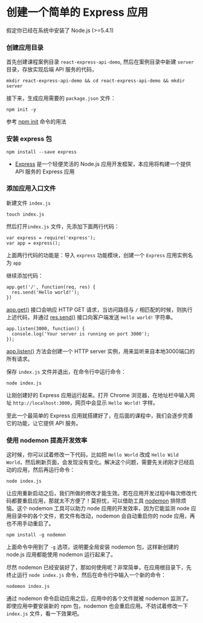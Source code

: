 # 创建一个简单的 Express 应用

假定你已经在系统中安装了 Node.js (>=5.4.1)

### 创建应用目录

首先创建课程案例目录 `react-express-api-demo`, 然后在案例目录中新建 `server` 目录，存放实现后端 API 服务的代码，

```
mkdir react-express-api-demo && cd react-express-api-demo && mkdir server
```

接下来，生成应用需要的 `package.json` 文件：

```
npm init -y
```

参考 [npm init](https://docs.npmjs.com/cli/init) 命令的用法

### 安装 express 包

```
npm install --save express
```

* [Express](https://expressjs.com/) 是一个轻便灵活的 Node.js 应用开发框架，本应用将构建一个提供 API 服务的 Express 应用

### 添加应用入口文件

新建文件 `index.js`

```
touch index.js
```

然后打开`index.js` 文件，先添加下面两行代码：

```
var express = require('express');
var app = express();
```

上面两行代码的功能是：导入 `express` 功能模块，创建一个 `Express` 应用实例名为 `app`

继续添加代码：

```
app.get('/', function(req, res) {
  res.send('Hello world!');
})
```

[app.get()](http://expressjs.com/en/api.html#app.get.method) 接口会响应 HTTP GET 请求，当访问路径与 `/` 相匹配的时候，则执行上述代码，并通过 [res.send()](http://expressjs.com/de/api.html#res.send) 接口向客户端发送 `Hello world!` 字符串。

```
app.listen(3000, function() {
  console.log('Your server is running on port 3000');
});
```

[app.listen()](http://expressjs.com/en/api.html#app.listen) 方法会创建一个 HTTP server 实例，用来监听来自本地3000端口的所有请求。

保存 `index.js` 文件并退出，在命令行中运行命令：

```
node index.js
```

让刚创建好的 Express 应用运行起来。打开 Chrome 浏览器，在地址栏中输入网址 `http://localhost:3000`，网页中会显示 `Hello World!` 字样。

至此一个最简单的 Express 应用就搭建好了，在后面的课程中，我们会逐步完善它的功能，让它提供 API 服务。

### 使用 nodemon 提高开发效率

这时候，你可以试着修改一下代码，比如把 `Hello World` 改成 `Hello Wild World`，然后刷新页面，会发现没有变化。解决这个问题，需要先关闭刚才已经启动的应用，然后再运行命令：

```
node index.js
```

让应用重新启动之后，我们所做的修改才能生效。若在应用开发过程中每次修改代码都要重启应用，那就太不方便了！莫担忧，可以借助工具 [nodemon](https://github.com/remy/nodemon) 排除烦恼。这个 nodemon 工具可以助力 node 应用的开发效率，因为它能监测 node 应用目录中的各个文件，若文件有改动，nodemon 会自动重启你的 node 应用，再也不用手动重启了。

```
npm install -g nodemon
```

上面命令中用到了 `-g` 选项，说明要全局安装 nodemon 包，这样新创建的 node.js 应用都能使用 nodemon 运行起来了。

尽然 nodemon 已经安装好了，那如何使用呢？非常简单，在应用根目录下，先终止运行 `node index.js` 命令，然后在命令行中输入一个新的命令：

```
nodemon index.js
```

通过 nodemon 命令启动应用之后，应用中的各个文件就被 nodemon 监测了。即使应用中要安装新的 npm 包，nodemon 也会重启应用。不妨试着修改一下 `index.js` 文件，看一下效果吧。
